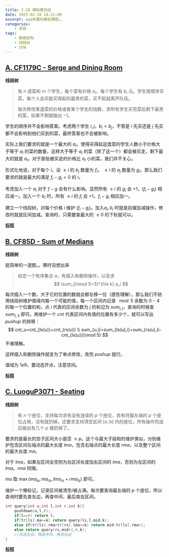 ```yaml
---
title: 2.28 模拟赛总结
date: 2025-02-28 18:22:00
excerpt: wyq布置的模拟赛题。。
categories: 
    - 总结
tags: 
	- 数据结构
	- 线段树
	- 分块
---
```


## [A. CF1179C - Serge and Dining Room](https://codeforces.com/problemset/problem/1179/C)
**线段树**
> 有 $n$ 道菜和 $m$ 个学生，每个菜有价格 $a_i$，每个学生有 $b_i$ 元。学生按顺序买菜，每个人会买能买得起的最贵的菜，买不起就离开队伍。
>
> 每次修改某道菜的价格或者某个学生的钱数，求所有学生买完菜后剩下最贵的菜，如果不剩就输出 $-1$。

学生的顺序并不会影响答案。考虑两个学生 $i,j$，$b_i<b_j$，不管是 $i$ 先买还是 $j$ 先买都不会影响到他们买到的菜，最终答案也不会被影响。

实际上我们要求的就是一个最大的 $a_i$，使得买得起这盘菜的学生人数小于价格大于等于 $a_i$ 的菜的数量，这样大于等于 $a_i$ 的菜（除了这一个）都会被买走，剩下最大的就是 $a_i$。对于那些被买走的价格比 $a_i$ 小的菜，我们并不关心。

形式化地说，对于每个 $i$，设 $\ge i$ 的 $b_j$ 数量为 $f_i$， $\ge i$ 的 $a_j$ 数量为 $g_i$，那么我们要求的就是最大的满足 $f_i-g_i<0$ 的 $i$。

考虑加入一个 $a_i$ 对于 $f-g$ 会有什么影响。显然所有 $\le i$ 的 $g_i$ 会 $+1$，$(f_i-g_i)$ 相应减一。加入一个 $b_i$ 时，所有 $\le i$ 的 $f_i$ 会 $+1$，$f_i-g_i$ 相应加一。

建立一个线段树，对每个价格 $i$ 维护 $(f_i-g_i)$。加入$a_i,b_i$ 时就是前缀加减操作，修改时就是区间加减。查询时，只需要查最大的 $\le 0$ 的下标就可以。

**[标程](https://yumomeow.github.io/2025/02/24/std/#CF1179C)**

## [B. CF85D - Sum of Medians](https://codeforces.com/problemset/problem/85/D)
**线段树**

挺简单的一道题。。赛时没想出来

> 给定一个有序集合 $a$，有插入和删除操作，以及求
> $$
> \sum_{i\mod 5=3}^{i\le k} a_i
> $$

每次插入一个数，大于它的位置的数就会都左移一位（感性理解），那么我们不妨用线段树维护值域内每一个可能的值，每一个区间内记录 $\mod 5$ 余数为 $0-4$ 的每一个位置的和，点 $i$ 代表的区间余数为 $j$ 的和记为 $sum_{i,j}$，查询的时候查 $sum_{1,3}$ 即可。再维护一个 $cnt$ 代表区间内有值的位置有多少个，就可以写出 $pushup$ 的转移：
$$
cnt_u=cnt_{ls(u)}+cnt_{rs(u)} \\
sum_{u,i}=sum_{ls(u),i}+sum_{rs(u),(i-cnt_{ls(u)})\mod 5}
$$
不难理解。

这样插入和删除操作就变为了单点修改，改完 $pushup$ 就行。

值域为 $1e9$，要动态开点，注意空间。

**[标程](https://yumomeow.github.io/2025/02/24/std/#CF85D)**

## [C. LuoguP3071 - Seating](https://www.luogu.com.cn/problem/P3071)
**线段树**
> 有 $n$ 个座位，支持每次求有没有连续的 $p$ 个座位，若有将最左端的 $p$ 个座位占用，没有就扔掉。还要求支持清空区间 $[a,b]$ 内的座位，所有操作完成后输出有几个 $p$ 被扔掉了。

要求的是最长的空子区间大小是否 $\ge p$。这个与最大子段和的维护类似，分别维护包含区间左端点的最大长度 $lma$，包含右端点的最大长度 $rma$，以及整个区间的最大长度 $ma$。

对于 $lma$，如果左区间全空则为左区间长度加右区间的 $lma$，否则为左区间的 $lma$。$rma$ 同理。

$ma$ 取 $\max(ma_{ls},ma_{rs},lma_{rs}+rma_{ls})$ 即可。

维护一个懒标记，记录区间被清空/被占满。每次要查询最左端的 $p$ 个座位，所以查询时要先查左边，再查中间，最后查右区间。
```cpp
int query(int u,int l,int r,int k){
	pushdown(u,l,r);
	if(l==r) return l;
	if(tr[ls].ma>=k) return query(ls,l,mid,k);
	else if(tr[ls].rma+tr[rs].lma>=k) return mid-tr[ls].rma+1;
	else return query(rs,mid+1,r,k);
	//先选左边，再选中间，再选右边
}
```
**[标程](https://yumomeow.github.io/2025/02/24/std/#LuoguP3071)**


